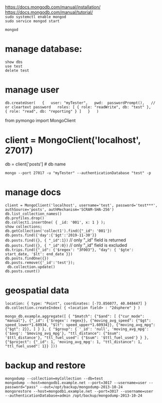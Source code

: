 https://docs.mongodb.com/manual/installation/  
https://docs.mongodb.com/manual/tutorial/  
`sudo systemctl enable mongod`  
`sudo service mongod start`  

`mongod`  

# manage database:
`show dbs`  
`use test`  
`delete test`  

# manage user
`db.createUser(  
  {  
    user: "myTester",  
    pwd:  passwordPrompt(),   // or cleartext password  
    roles: [ { role: "readWrite", db: "test" },  
             { role: "read", db: "reporting" } ]  
  }  
)`  

from pymongo import MongoClient

# client = MongoClient('localhost', 27017)

db = client['posts'] # db name

`mongo --port 27017 -u "myTester" --authenticationDatabase "test" -p`  

# manage docs
`client = MongoClient('localhost',
                 username='test',
                 password='test***',
                 authSource='posts',
                 authMechanism='SCRAM-SHA-256')`  
`db.list_collection_names()`  
`db.profiles.drop()`  
`db.collect1.insertOne( { _id: '001', x: 1 } );`  
`show collections;`  
`db.getCollection('collect1').find({"_id": '001'})`  
`db.posts.find({'day':{'$gt':'2019-11-30'}}`  
`db.posts.find({}, { "_id":1})`  // only "_id" field is returned 
`db.posts.find({}, { "_id":0})`  // only "_id" field is excluded 
`db.trips.find({"_id": {'$regex': "3F003"},
                                      "day": {
                                        '$gte': start_date,
                                        '$lt': end_date
                                      }})`  
`db.posts.findOne({})`  
`db.posts.remove({'_id':'test'});`  
` db.collection.update()`  
`db.posts.count()`  

# geospatial data
`location: {
      type: "Point",
      coordinates: [-73.856077, 40.848447]
}`  
`db.collection.createIndex( { <location field> : "2dsphere" } )`  

`
    mongo_db.example.aggregate([
        {
            "$match":
                {"$and":
                    [
                        {"cur_mode": "manual"},
                        {"_id": {'$regex': regex}},
                        {"moving_avg_speed": {"$gt": speed_lower*1.60934, "$lt": speed_upper*1.60934}},
                        {"moving_avg_mpg": {"$gt": 2}},
                    ]
                }
        },
        {
            "$group": {
                '_id': 'null',
                'moving_avg_mpg': {'$avg': '$moving_avg_mpg'},
                "ttl_distance": {"$sum": '$ttl_distance'},
                "ttl_fuel_used": {"$sum": '$ttl_fuel_used'}
            }
        },
        {"$project": {"_id": 1, 'moving_avg_mpg': 1, "ttl_distance": 1, "ttl_fuel_used": 1}}
    ]))
`  

# backup and restore
`mongodump --collection=myCollection --db=test`  
`mongodump --host=mongodb1.example.net --port=3017 --username=user --password="pass" --out=/opt/backup/mongodump-2013-10-24`  
`mongorestore --host=mongodb1.example.net --port=3017 --username=user  --authenticationDatabase=admin /opt/backup/mongodump-2013-10-24`  